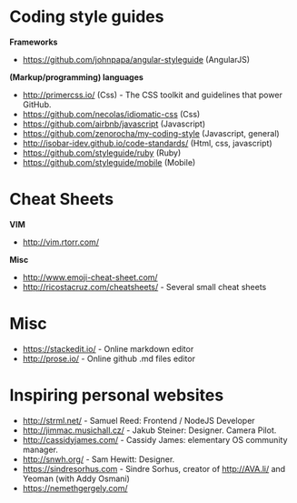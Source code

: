 # Coding style guides
**Frameworks**
- https://github.com/johnpapa/angular-styleguide (AngularJS)

**(Markup/programming) languages**
- http://primercss.io/ (Css) - The CSS toolkit and guidelines that power GitHub.
- https://github.com/necolas/idiomatic-css (Css)
- https://github.com/airbnb/javascript (Javascript) 
- https://github.com/zenorocha/my-coding-style (Javascript, general) 
- http://isobar-idev.github.io/code-standards/ (Html, css, javascript) 
- https://github.com/styleguide/ruby (Ruby) 
- https://github.com/styleguide/mobile (Mobile)
 
# Cheat Sheets
**VIM**
- http://vim.rtorr.com/

**Misc**
- http://www.emoji-cheat-sheet.com/
- http://ricostacruz.com/cheatsheets/ - Several small cheat sheets

# Misc
- https://stackedit.io/ - Online markdown editor
- http://prose.io/ - Online github .md files editor

# Inspiring personal websites
- http://strml.net/ - Samuel Reed: Frontend / NodeJS Developer
- http://jimmac.musichall.cz/ - Jakub Steiner: Designer. Camera Pilot.
- http://cassidyjames.com/ - Cassidy James: elementary OS community manager.
- http://snwh.org/ - Sam Hewitt: Designer.
- https://sindresorhus.com - Sindre Sorhus, creator of http://AVA.li/ and Yeoman (with Addy Osmani)
- https://nemethgergely.com/
